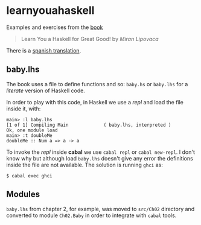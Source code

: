 # learnyouahaskell

Examples and exercises from the [book][book]

> Learn You a Haskell for Great Good!
> by _Miran Lipovaca_

There is a [spanish translation][sp].

[book]: http://learnyouahaskell.com/
[sp]: http://aprendehaskell.es/

## baby.lhs

The book uses a file to define functions and so: `baby.hs` or `baby.lhs` for
a _literate_ version of Haskell code.

In order to play with this code, in Haskell we use a _repl_ and load the 
file inside it, with:

```
main> :l baby.lhs
[1 of 1] Compiling Main             ( baby.lhs, interpreted )
Ok, one module load
main> :t doubleMe
doubleMe :: Num a => a -> a
```

To invoke the _repl_ inside **cabal** we use `cabal repl` or `cabal new-repl`. I don't
know why but although load `baby.lhs` doesn't give any error the definitions 
inside the file are not available. The solution is running `ghci` as:

```
$ cabal exec ghci 
```

## Modules

`baby.lhs` from chapter 2, for example, was moved to `src/Ch02` directory
and converted to module `Ch02.Baby` in order to integrate with `cabal` tools.
